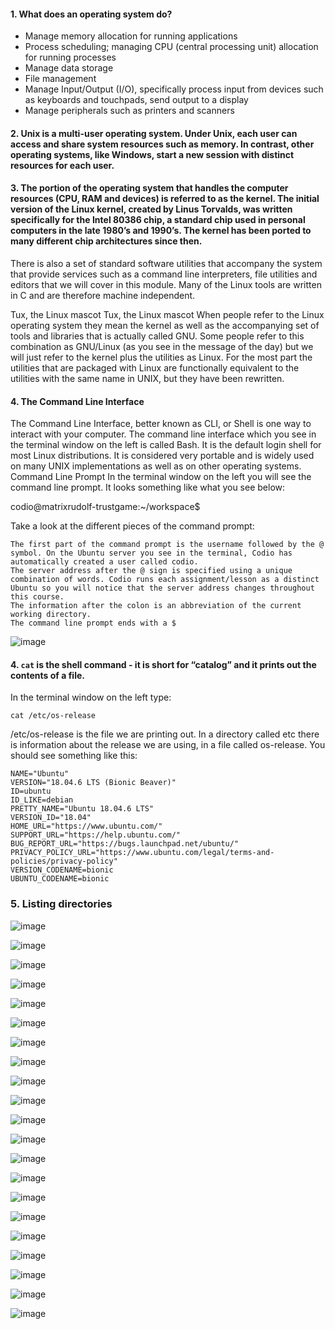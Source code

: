 #### 1. What does an operating system do?

   - Manage memory allocation for running applications
   - Process scheduling; managing CPU (central processing unit) allocation for running processes
   - Manage data storage
   - File management
   - Manage Input/Output (I/O), specifically process input from devices such as keyboards and touchpads, send output to a display
   - Manage peripherals such as printers and scanners

#### 2. Unix is a multi-user operating system. Under Unix, each user can access and share system resources such as memory. In contrast, other operating systems, like Windows, start a new session with distinct resources for each user.

#### 3. The portion of the operating system that handles the computer resources (CPU, RAM and devices) is referred to as the kernel. The initial version of the Linux kernel, created by Linus Torvalds, was written specifically for the Intel 80386 chip, a standard chip used in personal computers in the late 1980’s and 1990’s. The kernel has been ported to many different chip architectures since then.

There is also a set of standard software utilities that accompany the system that provide services such as a command line interpreters, file utilities and editors that we will cover in this module. Many of the Linux tools are written in C and are therefore machine independent.
	
Tux, the Linux mascot
Tux, the Linux mascot
When people refer to the Linux operating system they mean the kernel as well as the accompanying set of tools and libraries that is actually called GNU. Some people refer to this combination as GNU/Linux (as you see in the message of the day) but we will just refer to the kernel plus the utilities as Linux. For the most part the utilities that are packaged with Linux are functionally equivalent to the utilities with the same name in UNIX, but they have been rewritten.



#### 4. The Command Line Interface
The Command Line Interface, better known as CLI, or Shell is one way to interact with your computer. The command line interface which you see in the terminal window on the left is called Bash. It is the default login shell for most Linux distributions. It is considered very portable and is widely used on many UNIX implementations as well as on other operating systems.
Command Line Prompt
In the terminal window on the left you will see the command line prompt. It looks something like what you see below:

codio@matrixrudolf-trustgame:~/workspace$

Take a look at the different pieces of the command prompt:

    The first part of the command prompt is the username followed by the @ symbol. On the Ubuntu server you see in the terminal, Codio has automatically created a user called codio.
    The server address after the @ sign is specified using a unique combination of words. Codio runs each assignment/lesson as a distinct Ubuntu so you will notice that the server address changes throughout this course.
    The information after the colon is an abbreviation of the current working directory.
    The command line prompt ends with a $
    
    
![image](https://user-images.githubusercontent.com/96974600/196700159-100ded28-f3e3-4d10-8b61-7c3901f59b32.png)


#### 4. ```cat``` is the shell command - it is short for “catalog” and it prints out the contents of a file.
In the terminal window on the left type:

```cat /etc/os-release```

/etc/os-release is the file we are printing out. In a directory called etc there is information about the release we are using, in a file called os-release.
You should see something like this:

```
NAME="Ubuntu"
VERSION="18.04.6 LTS (Bionic Beaver)"
ID=ubuntu
ID_LIKE=debian
PRETTY_NAME="Ubuntu 18.04.6 LTS"
VERSION_ID="18.04"
HOME_URL="https://www.ubuntu.com/"
SUPPORT_URL="https://help.ubuntu.com/"
BUG_REPORT_URL="https://bugs.launchpad.net/ubuntu/"
PRIVACY_POLICY_URL="https://www.ubuntu.com/legal/terms-and-policies/privacy-policy"
VERSION_CODENAME=bionic
UBUNTU_CODENAME=bionic
```

### 5. Listing directories
![image](https://user-images.githubusercontent.com/96974600/196708791-11da00ed-bf5e-4168-a59b-0f027208e8b3.png)


![image](https://user-images.githubusercontent.com/96974600/196710880-645016af-a92a-4c39-b193-87f8a0c23b3e.png)

![image](https://user-images.githubusercontent.com/96974600/196712124-9e94a001-89ac-4715-bac5-3cab4da48b6b.png)

![image](https://user-images.githubusercontent.com/96974600/196718699-c7b3dc05-30f4-409b-ab3a-d4b0b0de5c61.png)

![image](https://user-images.githubusercontent.com/96974600/196741896-09ee3b67-71c4-4a3f-9170-a8494c9ccb2a.png)

![image](https://user-images.githubusercontent.com/96974600/196778356-39dfabc7-6726-4ac5-b202-eb41f45aabba.png)

![image](https://user-images.githubusercontent.com/96974600/196780143-f7c725d9-efcc-470f-b028-a240cef7ce23.png)

![image](https://user-images.githubusercontent.com/96974600/196780688-409f26a7-66b2-404f-9e3b-2f44f02992b4.png)

![image](https://user-images.githubusercontent.com/96974600/196781158-8b5db629-91d6-4edd-8457-0ad02d8ab829.png)

![image](https://user-images.githubusercontent.com/96974600/196782560-ba7ce56b-39d9-48ff-bf26-1c5839b54f73.png)

![image](https://user-images.githubusercontent.com/96974600/196782833-5f9498c0-8a1c-438e-94b4-40fdd5d8f18a.png)

![image](https://user-images.githubusercontent.com/96974600/196783497-7a25dbb1-ee28-4fc9-9dc3-0c59aa75acf7.png)

![image](https://user-images.githubusercontent.com/96974600/196783682-a0c35d48-be60-43c0-8a12-c75b09acba02.png)

![image](https://user-images.githubusercontent.com/96974600/196784283-97a39865-b89f-4332-8b5e-918e2d23a13f.png)

![image](https://user-images.githubusercontent.com/96974600/196784750-5f1f2539-4ef9-4613-9a31-593821a6cca6.png)

![image](https://user-images.githubusercontent.com/96974600/196785554-b9384968-82d0-420a-a0f3-5056c62d298b.png)

![image](https://user-images.githubusercontent.com/96974600/196785823-86425b9d-198a-453c-a188-0a9e5ad7b4b2.png)

![image](https://user-images.githubusercontent.com/96974600/196787575-4af80ca4-b9f5-4193-85c4-e275da0742a7.png)

![image](https://user-images.githubusercontent.com/96974600/196787795-966f68e5-b40e-45ba-b5ad-19f1990aae87.png)

![image](https://user-images.githubusercontent.com/96974600/196788184-807f47e3-fcd2-4753-9498-3ef3bcffd6e5.png)

![image](https://user-images.githubusercontent.com/96974600/198377623-b5ed9b41-420e-4178-922a-0d633957456b.png)







